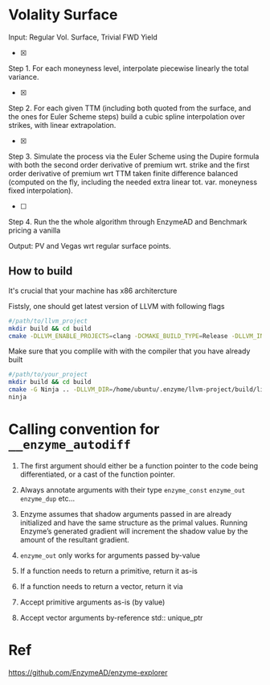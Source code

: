 # Volality Surface


Input: Regular Vol. Surface, Trivial FWD Yield

- [x]
 Step 1. For each moneyness level,  interpolate piecewise linearly the total variance.

- [x]
Step 2. For each given TTM (including both quoted from the surface, and the ones for Euler Scheme steps) build a cubic spline interpolation over strikes, with linear extrapolation. 

- [x]
Step 3. Simulate the process via the Euler Scheme using  the Dupire formula with both the second order derivative of premium wrt. strike and the first order derivative of premium wrt TTM taken finite difference balanced (computed on the fly, including the needed extra linear tot. var. moneyness fixed interpolation).

- [ ]
Step 4. Run the the whole algorithm through EnzymeAD and Benchmark pricing a vanilla 

Output: PV and Vegas wrt regular surface points.

## How to build
It's crucial that your machine has x86 architercture

Fistsly, one should get latest version of LLVM with following flags

```bash
#/path/to/llvm_project
mkdir build && cd build
cmake -DLLVM_ENABLE_PROJECTS=clang -DCMAKE_BUILD_TYPE=Release -DLLVM_INSTALL_UTILS=ON -DLLVM_INSTALL_TOOLCHAIN_ONLY=ON -G Ninja ../llvm
```

Make sure that you complile with with the compiler that you have already built

```bash
#/path/to/your_project
mkdir build && cd build
cmake -G Ninja .. -DLLVM_DIR=/home/ubuntu/.enzyme/llvm-project/build/lib/cmake/llvm -DClang_DIR=/home/ubuntu/.enzyme/llvm-project/build/lib/cmake/clang
ninja
```




# Calling convention for ```__enzyme_autodiff```
1. The first argument should either be a function pointer to the code being differentiated, or a cast of the function pointer.
2. Always annotate arguments with their type `enzyme_const` `enzyme_out` `enzyme_dup` etc...
3. Enzyme assumes that shadow arguments passed in are already initialized and have the same structure as the primal values. Running Enzyme’s generated gradient will increment the shadow value by the amount of the resultant gradient.
4. `enzyme_out` only works for arguments passed by-value

5. If a function needs to return a primitive, return it as-is
6. If a function needs to return a vector, return it via
7. Accept primitive arguments as-is (by value)
8. Accept vector arguments by-reference std:: unique_ptr




# Ref
https://github.com/EnzymeAD/enzyme-explorer

